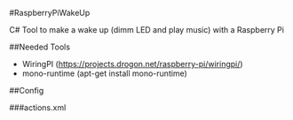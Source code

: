 #RaspberryPiWakeUp

C# Tool to make a wake up (dimm LED and play music) with a Raspberry Pi

##Needed Tools
* WiringPI (https://projects.drogon.net/raspberry-pi/wiringpi/)
* mono-runtime (apt-get install mono-runtime)

##Config

###actions.xml
